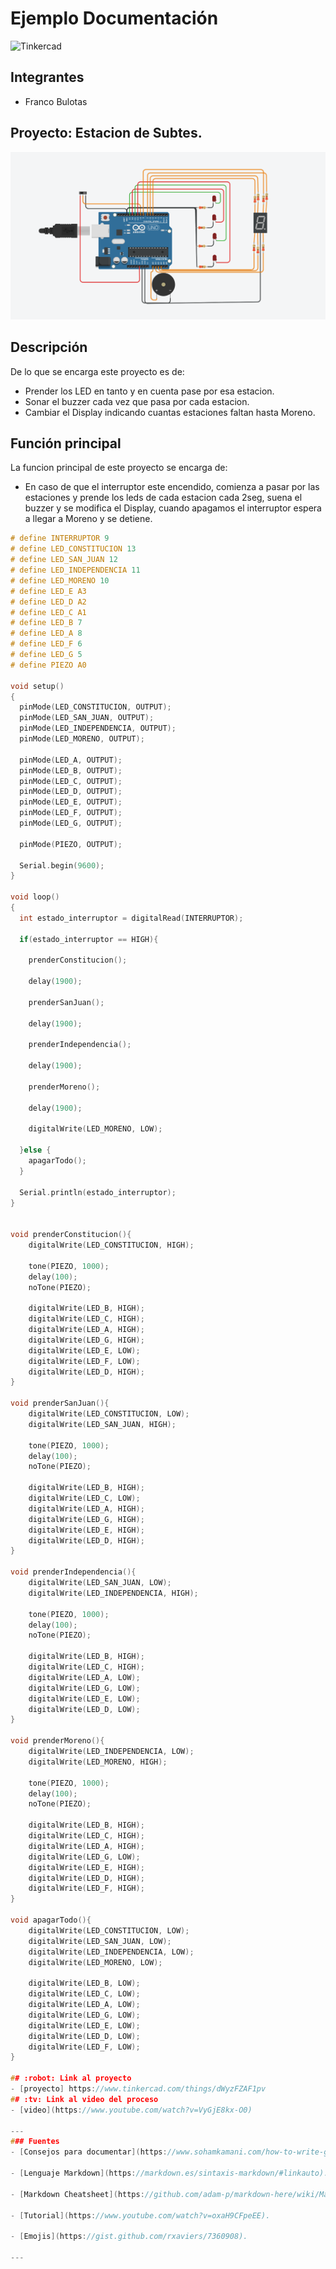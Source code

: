 # Ejemplo Documentación 
![Tinkercad](./img/ArduinoTinkercad.jpg)


## Integrantes 
- Franco Bulotas


## Proyecto: Estacion de Subtes.
![Tinkercad](./img/EstacionSubte.png)


## Descripción
De lo que se encarga este proyecto es de:
- Prender los LED en tanto y en cuenta pase por esa estacion.
- Sonar el buzzer cada vez que pasa por cada estacion.
- Cambiar el Display indicando cuantas estaciones faltan hasta Moreno.

## Función principal

La funcion principal de este proyecto se encarga de:
- En caso de que el interruptor este encendido, comienza a pasar por las estaciones y prende los leds de cada estacion cada 2seg, suena el buzzer y se modifica el Display, cuando apagamos el interruptor espera a llegar a Moreno y se detiene.


~~~ C (lenguaje en el que esta escrito)
# define INTERRUPTOR 9
# define LED_CONSTITUCION 13
# define LED_SAN_JUAN 12
# define LED_INDEPENDENCIA 11
# define LED_MORENO 10
# define LED_E A3
# define LED_D A2
# define LED_C A1
# define LED_B 7
# define LED_A 8
# define LED_F 6
# define LED_G 5
# define PIEZO A0

void setup()
{
  pinMode(LED_CONSTITUCION, OUTPUT);
  pinMode(LED_SAN_JUAN, OUTPUT);
  pinMode(LED_INDEPENDENCIA, OUTPUT);
  pinMode(LED_MORENO, OUTPUT);
  
  pinMode(LED_A, OUTPUT);
  pinMode(LED_B, OUTPUT);
  pinMode(LED_C, OUTPUT);
  pinMode(LED_D, OUTPUT);
  pinMode(LED_E, OUTPUT);
  pinMode(LED_F, OUTPUT);
  pinMode(LED_G, OUTPUT);
  
  pinMode(PIEZO, OUTPUT);
  
  Serial.begin(9600);
}

void loop()
{
  int estado_interruptor = digitalRead(INTERRUPTOR);
    
  if(estado_interruptor == HIGH){
	
    prenderConstitucion();
  
    delay(1900);

	prenderSanJuan();    
    
    delay(1900);

    prenderIndependencia();
    
    delay(1900);
    
    prenderMoreno();
    
    delay(1900);

    digitalWrite(LED_MORENO, LOW);

  }else {
  	apagarTodo();
  }
  
  Serial.println(estado_interruptor);
}


void prenderConstitucion(){
  	digitalWrite(LED_CONSTITUCION, HIGH);
  
  	tone(PIEZO, 1000);
  	delay(100);
  	noTone(PIEZO);	
  
	digitalWrite(LED_B, HIGH);
    digitalWrite(LED_C, HIGH);
    digitalWrite(LED_A, HIGH);
    digitalWrite(LED_G, HIGH);
    digitalWrite(LED_E, LOW);
  	digitalWrite(LED_F, LOW);
    digitalWrite(LED_D, HIGH);
}

void prenderSanJuan(){
  	digitalWrite(LED_CONSTITUCION, LOW);
   	digitalWrite(LED_SAN_JUAN, HIGH);
  	
  	tone(PIEZO, 1000);
  	delay(100);
  	noTone(PIEZO);	
  
	digitalWrite(LED_B, HIGH);
    digitalWrite(LED_C, LOW);
    digitalWrite(LED_A, HIGH);
    digitalWrite(LED_G, HIGH);
    digitalWrite(LED_E, HIGH);
    digitalWrite(LED_D, HIGH);
}

void prenderIndependencia(){
  	digitalWrite(LED_SAN_JUAN, LOW);
   	digitalWrite(LED_INDEPENDENCIA, HIGH);
  
  	tone(PIEZO, 1000);
  	delay(100);
  	noTone(PIEZO);	
  
	digitalWrite(LED_B, HIGH);
    digitalWrite(LED_C, HIGH);
    digitalWrite(LED_A, LOW);
    digitalWrite(LED_G, LOW);
    digitalWrite(LED_E, LOW);
    digitalWrite(LED_D, LOW);
}

void prenderMoreno(){
  	digitalWrite(LED_INDEPENDENCIA, LOW);
   	digitalWrite(LED_MORENO, HIGH);
  
  	tone(PIEZO, 1000);
  	delay(100);
  	noTone(PIEZO);	
  
	digitalWrite(LED_B, HIGH);
    digitalWrite(LED_C, HIGH);
    digitalWrite(LED_A, HIGH);
    digitalWrite(LED_G, LOW);
    digitalWrite(LED_E, HIGH);
    digitalWrite(LED_D, HIGH);
    digitalWrite(LED_F, HIGH);
}

void apagarTodo(){
    digitalWrite(LED_CONSTITUCION, LOW);
  	digitalWrite(LED_SAN_JUAN, LOW);
  	digitalWrite(LED_INDEPENDENCIA, LOW);
   	digitalWrite(LED_MORENO, LOW);
  
	digitalWrite(LED_B, LOW);
    digitalWrite(LED_C, LOW);
    digitalWrite(LED_A, LOW);
    digitalWrite(LED_G, LOW);
    digitalWrite(LED_E, LOW);
    digitalWrite(LED_D, LOW);
    digitalWrite(LED_F, LOW);
}

## :robot: Link al proyecto
- [proyecto] https://www.tinkercad.com/things/dWyzFZAF1pv
## :tv: Link al video del proceso
- [video](https://www.youtube.com/watch?v=VyGjE8kx-O0)

---
### Fuentes
- [Consejos para documentar](https://www.sohamkamani.com/how-to-write-good-documentation/#architecture-documentation).

- [Lenguaje Markdown](https://markdown.es/sintaxis-markdown/#linkauto).

- [Markdown Cheatsheet](https://github.com/adam-p/markdown-here/wiki/Markdown-Cheatsheet).

- [Tutorial](https://www.youtube.com/watch?v=oxaH9CFpeEE).

- [Emojis](https://gist.github.com/rxaviers/7360908).

---






